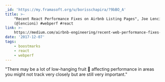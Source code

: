 ```yaml
---
_id: 'https://my.framasoft.org/u/borisschapira/?9bBO_A'
title: >-
    "Recent React Performance Fixes on Airbnb Listing Pages", Joe Lencioni
    (@lencioni) #webperf #react
link: >-
    https://medium.com/airbnb-engineering/recent-web-performance-fixes-on-airbnb-listing-pages-6cd8d93df6f4
date: '2017-12-07'
tags:
    - boostmarks
    - react
    - webperf
---
```


<div class="markdown"><p>&quot;There may be a lot of low-hanging fruit 🥝 affecting performance in areas you might not track very closely but are still very important.&quot;
</p></div>
